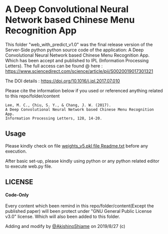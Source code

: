 # A Deep Convolutional Neural Network based Chinese Menu Recognition App

This folder "web_with_predict_v1.0" was the final release version of the Server-Side python python source code of the application: 
A Deep Convolutional Neural Network based Chinese Menu Recognition App. Which has been accept and published to IPL
(Information Processing Letters). The full access can be found @ here : https://www.sciencedirect.com/science/article/pii/S0020019017301321

The DOI details : https://doi.org/10.1016/j.ipl.2017.07.010

Please cite the information below if you used or referenced anything related to this repo/folder/content

```
Lee, M. C., Chiu, S. Y., & Chang, J. W. (2017). 
A Deep Convolutional Neural Network based Chinese Menu Recognition App. 
Information Processing Letters, 128, 14-20.
```

## Usage

Please kindly check on file [weights_v5.pkl file Readme.txt](https://github.com/AkishinoShiame/theano-learning.part02/blob/master/web_with_predict_v1.0/weights_v5.pkl%20file%20Readme.txt)
before any execution.

After basic set-up, please kindly using python or any python related editor to execute web.py file.

## LICENSE

#### Code-Only

Every content which been remind in this repo/folder/content(Except the published paper) will been protect under
"GNU General Public License v3.0" license. Which will also been added to this folder.

Adding and modify by [@AkishinoShiame](https://github.com/AkishinoShiame) on 2019/8/27 (c)

